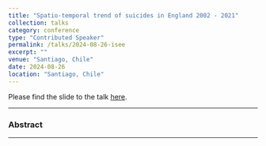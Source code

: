 ```yaml
---
title: "Spatio-temporal trend of suicides in England 2002 - 2021"
collection: talks
category: conference
type: "Contributed Speaker"
permalink: /talks/2024-08-26-isee
excerpt: ""
venue: "Santiago, Chile"
date: 2024-08-26
location: "Santiago, Chile"
---
```


Please find the slide to the talk [here](../files/ISEE_2024.pdf).

------------------------------------------------------------------------

### Abstract 


------------------------------------------------------------------------



